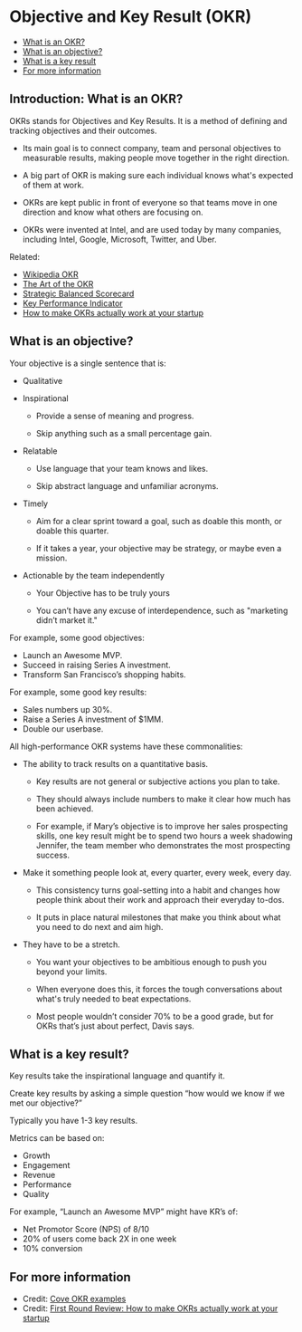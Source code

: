 # Objective and Key Result (OKR)

* [What is an OKR?](#what-is-an-okr)
* [What is an objective?](#what-is-an-objective)
* [What is a key result](#what-is-a-key-result)
* [For more information](#more)


<h2><a name="what-is-an-okr">Introduction: What is an OKR?</a></h2>

OKRs stands for Objectives and Key Results. It is a method of defining and tracking objectives and their outcomes.

  * Its main goal is to connect company, team and personal objectives to measurable results, making people move together in the right direction.

  * A big part of OKR is making sure each individual knows what's expected of them at work.

  * OKRs are kept public in front of everyone so that teams move in one direction and know what others are focusing on.

  * OKRs were invented at Intel, and are used today by many companies, including Intel, Google, Microsoft, Twitter, and Uber.

Related:
* [Wikipedia OKR](https://en.wikipedia.org/wiki/OKR)
* [The Art of the OKR](http://eleganthack.com/the-art-of-the-okr/)
* [Strategic Balanced Scorecard](https://github.com/joelparkerhenderson/strategic_balanced_scorecard)
* [Key Performance Indicator](https://github.com/joelparkerhenderson/key_performance_indicator)
* [How to make OKRs actually work at your startup](http://firstround.com/review/How-to-Make-OKRs-Actually-Work-at-Your-Startup/)


<h2><a name="objective">What is an objective?</a></h2>

Your objective is a single sentence that is:

* Qualitative

* Inspirational

  * Provide a sense of meaning and progress.

  * Skip anything such as a small percentage gain.

* Relatable

  * Use language that your team knows and likes.

  * Skip abstract language and unfamiliar acronyms.

* Timely

  * Aim for a clear sprint toward a goal, such as doable this month, or doable this quarter.

  * If it takes a year, your objective may be strategy, or maybe even a mission.

* Actionable by the team independently

  * Your Objective has to be truly yours

  * You can’t have any excuse of interdependence, such as "marketing didn’t market it."


For example, some good objectives:

  * Launch an Awesome MVP.
  * Succeed in raising Series A investment.
  * Transform San Francisco’s shopping habits.

For example, some good key results:

  * Sales numbers up 30%.
  * Raise a Series A investment of $1MM.
  * Double our userbase.


All high-performance OKR systems have these commonalities:

* The ability to track results on a quantitative basis.

  * Key results are not general or subjective actions you plan to take.

  * They should always include numbers to make it clear how much has been achieved.

  * For example, if Mary’s objective is to improve her sales prospecting skills, one key result might be to spend two hours a week shadowing Jennifer, the team member who demonstrates the most prospecting success.

* Make it something people look at, every quarter, every week, every day.

  * This consistency turns goal-setting into a habit and changes how people think about their work and approach their everyday to-dos.

  * It puts in place natural milestones that make you think about what you need to do next and aim high.

* They have to be a stretch.

  * You want your objectives to be ambitious enough to push you beyond your limits.

  * When everyone does this, it forces the tough conversations about what's truly needed to beat expectations.

  * Most people wouldn’t consider 70% to be a good grade, but for OKRs that’s just about perfect, Davis says.


<h2><a name="key-result">What is a key result?</a></h2>

Key results take the inspirational language and quantify it.

Create key results by asking a simple question “how would we know if we met our objective?”

Typically you have 1-3 key results.

Metrics can be based on:

  * Growth
  * Engagement
  * Revenue
  * Performance
  * Quality

For example, “Launch an Awesome MVP” might have KR’s of:

  * Net Promotor Score (NPS) of 8/10
  * 20% of users come back 2X in one week
  * 10% conversion


<h2><a name="more">For more information</a></h2>

* Credit: [Cove OKR examples](https://www.talentcove.com/okrs/okr-examples.html)
* Credit: [First Round Review: How to make OKRs actually work at your startup](http://firstround.com/review/How-to-Make-OKRs-Actually-Work-at-Your-Startup/)
